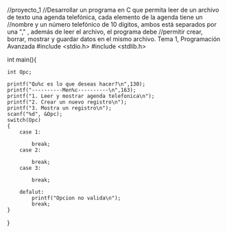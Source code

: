 //proyecto_1
//Desarrollar un programa en C que permita leer de un archivo de texto una agenda telefónica, cada elemento de la agenda tiene un //nombre  y un número telefónico de 10 dígitos, ambos está separados por una "," , además de leer el archivo, el programa debe //permitir crear, borrar, mostrar y guardar datos en el mismo archivo. Tema 1, Programación Avanzada 
#include <stdio.h>
#include <stdlib.h>

int main(){

    int Opc;
    
    printf("Qu%c es lo que deseas hacer?\n",130);
 	printf("----------Men%c----------\n",163);
	printf("1. Leer y mostrar agenda telefonica\n");
	printf("2. Crear un nuevo registro\n");
	printf("3. Mostra un registro\n");
	scanf("%d", &Opc);
	switch(Opc)
	{
		case 1:
			
			break;
		case 2:
			
			break;
		case 3:
			
			break;
	
		defalut:
			printf("Opcion no valida\n");
			break;
	}
}
